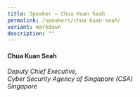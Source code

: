 ```yaml
---
title: Speaker – Chua Kuan Seah
permalink: /speakers/chua-kuan-seah/
variant: markdown
description: ""
---
```

#### **Chua Kuan Seah**

*Deputy Chief Executive, <br> Cyber Security Agency of Singapore (CSA) <br>Singapore*